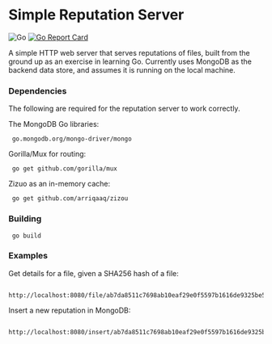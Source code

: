 # Simple Reputation Server

![Go](https://github.com/JimmyCollins/go-reputation-server/workflows/Go/badge.svg) [![Go Report Card](https://goreportcard.com/badge/github.com/JimmyCollins/go-reputation-server)](https://goreportcard.com/report/github.com/JimmyCollins/go-reputation-server)

A simple HTTP web server that serves reputations of files, built from the ground up as an exercise in learning Go. Currently uses MongoDB as the backend data store, and assumes it is running on the local machine.

### Dependencies

The following are required for the reputation server to work correctly.

The MongoDB Go libraries:

```
 go.mongodb.org/mongo-driver/mongo
```

Gorilla/Mux for routing:

```
 go get github.com/gorilla/mux
```

Zizuo as an in-memory cache:

```
 go get github.com/arriqaaq/zizou
```

### Building

```
 go build
```

### Examples

Get details for a file, given a SHA256 hash of a file:

```
 http://localhost:8080/file/ab7da8511c7698ab10eaf29e0f5597b1616de9325be5124f72fb9eed26a6750e
```

Insert a new reputation in MongoDB:

```
 http://localhost:8080/insert/ab7da8511c7698ab10eaf29e0f5597b1616de9325be5124f72fb9eed26a6750e/bad
